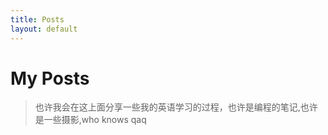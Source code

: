 ```yaml
---
title: Posts
layout: default
---
```

# My Posts
> 也许我会在这上面分享一些我的英语学习的过程，也许是编程的笔记,也许是一些摄影,who knows  qaq

